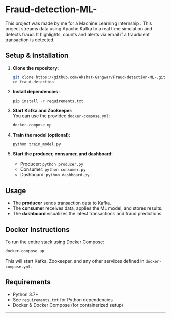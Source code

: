 # Fraud-detection-ML-
This project was made by me for a Machine Learning internship .
This project streams data using Apache Kafka to a real time simulation and detects fraud.
It highlights, counts and alerts via email if a fraudulent transaction is detected.

## Setup & Installation

1. **Clone the repository:**
   ```bash
   git clone https://github.com/Akshat-Gangwar/Fraud-detection-ML-.git
   cd fraud-detection
   ```

2. **Install dependencies:**
   ```bash
   pip install -r requirements.txt
   ```

3. **Start Kafka and Zookeeper:**  
   You can use the provided `docker-compose.yml`:
   ```bash
   docker-compose up
   ```

4. **Train the model (optional):**
   ```bash
   python train_model.py
   ```

5. **Start the producer, consumer, and dashboard:**
   - Producer: `python producer.py`
   - Consumer: `python consumer.py`
   - Dashboard: `python dashboard.py`

## Usage

- The **producer** sends transaction data to Kafka.
- The **consumer** receives data, applies the ML model, and stores results.
- The **dashboard** visualizes the latest transactions and fraud predictions.

## Docker Instructions

To run the entire stack using Docker Compose:
```bash
docker-compose up
```
This will start Kafka, Zookeeper, and any other services defined in `docker-compose.yml`.

## Requirements

- Python 3.7+
- See `requirements.txt` for Python dependencies
- Docker & Docker Compose (for containerized setup)


---

